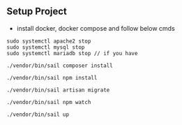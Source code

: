## Setup Project

- install docker, docker compose and follow below cmds

```text
sudo systemctl apache2 stop
sudo systemctl mysql stop
sudo systemctl mariadb stop // if you have
```


```text
./vendor/bin/sail composer install

./vendor/bin/sail npm install

./vendor/bin/sail artisan migrate

./vendor/bin/sail npm watch

./vendor/bin/sail up
```

